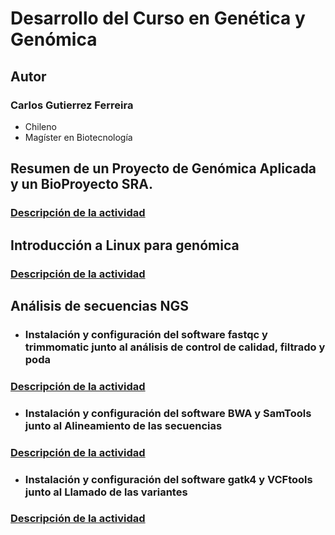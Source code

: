 # Desarrollo del Curso en Genética y Genómica 

## **Autor**
### Carlos Gutierrez Ferreira  
- Chileno
- Magíster en Biotecnología

## Resumen de un Proyecto de Genómica Aplicada y un BioProyecto SRA.
### [Descripción de la actividad](https://github.com/GenomicsEducation/CarlosGutierrez/blob/main/Proyecto-Genomica-Aplicada/Proyecto-Genomica-Aplicada.md)

## Introducción a Linux para genómica
### [Descripción de la actividad](https://github.com/GenomicsEducation/CarlosGutierrez/blob/main/Linux-Genomica/Linux-Genómica.md)

## Análisis de secuencias NGS
- ### Instalación y configuración del software fastqc y trimmomatic junto al análisis de control de calidad, filtrado y poda  
### [Descripción de la actividad](https://github.com/GenomicsEducation/CarlosGutierrez/blob/main/Analisis-secuencias-NGS/Análisis-secuencias-NGS.md)

- ### Instalación y configuración del software BWA y SamTools junto al Alineamiento de las secuencias
### [Descripción de la actividad](https://github.com/GenomicsEducation/CarlosGutierrez/blob/main/Analisis-secuencias-NGS/NGS-Alineamiento.md)

- ### Instalación y configuración del software gatk4 y VCFtools junto al Llamado de las variantes
### [Descripción de la actividad](https://github.com/GenomicsEducation/CarlosGutierrez/blob/main/Analisis-secuencias-NGS/Llamado-de-variantes.md)
